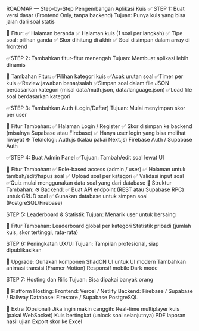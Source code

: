 ROADMAP — Step-by-Step Pengembangan Aplikasi Kuis
✅ STEP 1: Buat versi dasar (Frontend Only, tanpa backend)
Tujuan: Punya kuis yang bisa jalan dari soal statis

🔧 Fitur:
✅ Halaman beranda
✅ Halaman kuis (1 soal per langkah)
✅ Tipe soal: pilihan ganda
✅ Skor dihitung di akhir
✅ Soal disimpan dalam array di frontend

✅STEP 2: Tambahkan fitur-fitur menengah
Tujuan: Membuat aplikasi lebih dinamis

🔧 Tambahan Fitur:
✅Pilihan kategori kuis
✅Acak urutan soal
✅Timer per kuis
✅Review jawaban benar/salah
✅Simpan soal dalam file JSON berdasarkan kategori (misal data/math.json, data/language.json)
✅Load file soal berdasarkan kategori

✅STEP 3: Tambahkan Auth (Login/Daftar)
Tujuan: Mulai menyimpan skor per user

🔧 Fitur Tambahan:
✅ Halaman Login / Register
✅ Skor disimpan ke backend (misalnya Supabase atau Firebase)
✅ Hanya user login yang bisa melihat riwayat
⚙️ Teknologi:
Auth.js (kalau pakai Next.js)
Firebase Auth / Supabase Auth

✅STEP 4: Buat Admin Panel
✅Tujuan: Tambah/edit soal lewat UI

🔧 Fitur Tambahan:
✅ Role-based access (admin / user)
✅ Halaman untuk tambah/edit/hapus soal
✅ Upload soal per kategori
✅ Validasi input soal
✅Quiz mulai menggunakan data soal yang dari database
📁 Struktur Tambahan:
⚙️ Backend:
✅ Buat API endpoint (REST atau Supabase RPC) untuk CRUD soal
✅ Gunakan database untuk simpan soal (PostgreSQL/Firebase)

STEP 5: Leaderboard & Statistik
Tujuan: Menarik user untuk bersaing

🔧 Fitur Tambahan:
Leaderboard global per kategori
Statistik pribadi (jumlah kuis, skor tertinggi, rata-rata)

STEP 6: Peningkatan UX/UI
Tujuan: Tampilan profesional, siap dipublikasikan

🔧 Upgrade:
Gunakan komponen ShadCN UI untuk UI modern
Tambahkan animasi transisi (Framer Motion)
Responsif mobile
Dark mode

STEP 7: Hosting dan Rilis
Tujuan: Bisa dipakai banyak orang

🔧 Platform Hosting:
Frontend: Vercel / Netlify
Backend: Firebase / Supabase / Railway
Database: Firestore / Supabase PostgreSQL

🚀 Extra (Opsional)
Jika ingin makin canggih:
Real-time multiplayer kuis (pakai WebSocket)
Kuis bertingkat (unlock soal selanjutnya)
PDF laporan hasil ujian
Export skor ke Excel
